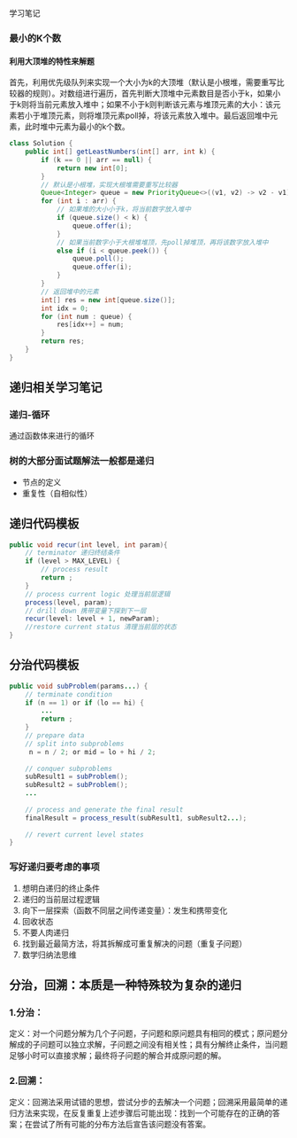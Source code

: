 学习笔记

### 最小的K个数

#### 利用大顶堆的特性来解题

首先，利用优先级队列来实现一个大小为k的大顶堆（默认是小根堆，需要重写比较器的规则）。对数组进行遍历，首先判断大顶堆中元素数目是否小于k，如果小于k则将当前元素放入堆中；如果不小于k则判断该元素与堆顶元素的大小：该元素若小于堆顶元素，则将堆顶元素poll掉，将该元素放入堆中。最后返回堆中元素，此时堆中元素为最小的k个数。

```java
class Solution {
    public int[] getLeastNumbers(int[] arr, int k) {
        if (k == 0 || arr == null) {
            return new int[0];
        }
        // 默认是小根堆，实现大根堆需要重写比较器
        Queue<Integer> queue = new PriorityQueue<>((v1, v2) -> v2 - v1);
        for (int i : arr) {
            // 如果堆的大小小于k，将当前数字放入堆中
            if (queue.size() < k) {
                queue.offer(i);
            } 
            // 如果当前数字小于大根堆堆顶，先poll掉堆顶，再将该数字放入堆中
            else if (i < queue.peek()) {
                queue.poll();
                queue.offer(i);
            }
        }
        // 返回堆中的元素
        int[] res = new int[queue.size()];
        int idx = 0;
        for (int num : queue) {
            res[idx++] = num;
        }
        return res;
    }
}
```



## 递归相关学习笔记

### 递归-循环

通过函数体来进行的循环



### 树的大部分面试题解法一般都是递归

- 节点的定义
- 重复性（自相似性）

## 递归代码模板
```java
public void recur(int level, int param){
    // terminator 递归终结条件
    if (level > MAX_LEVEL) {
        // process result
        return ;
    }
    // process current logic 处理当前层逻辑
    process(level, param);
    // drill down 携带变量下探到下一层
    recur(level: level + 1, newParam);
    //restore current status 清理当前层的状态
}
```

## 分治代码模板

```java
public void subProblem(params...) {
    // terminate condition
    if (n == 1) or if (lo == hi) {
        ...
        return ;
    }
    // prepare data
    // split into subproblems
     n = n / 2; or mid = lo + hi / 2;
    
    // conquer subproblems
    subResult1 = subProblem();
    subResult2 = subProblem();
    ...
    
    // process and generate the final result
    finalResult = process_result(subResult1, subResult2...);
    
    // revert current level states
}
```



### 写好递归要考虑的事项

1. 想明白递归的终止条件
2. 递归的当前层过程逻辑
3. 向下一层探索（函数不同层之间传递变量）：发生和携带变化
4. 回收状态 
5. 不要人肉递归
6. 找到最近最简方法，将其拆解成可重复解决的问题（重复子问题）
7. 数学归纳法思维

## 分治，回溯：本质是一种特殊较为复杂的递归
### 1.分治：
定义：对一个问题分解为几个子问题，子问题和原问题具有相同的模式；原问题分解成的子问题可以独立求解，子问题之间没有相关性；具有分解终止条件，当问题足够小时可以直接求解；最终将子问题的解合并成原问题的解。
### 2.回溯：
定义：回溯法采用试错的思想，尝试分步的去解决一个问题；回溯采用最简单的递归方法来实现，在反复重复上述步骤后可能出现：找到一个可能存在的正确的答案；在尝试了所有可能的分布方法后宣告该问题没有答案。

